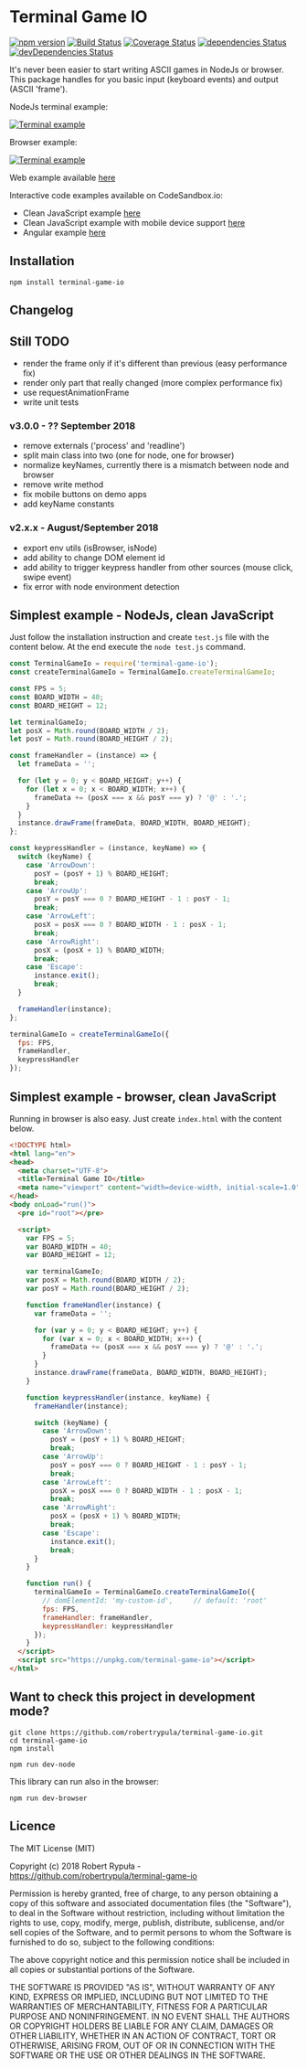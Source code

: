 # Terminal Game IO

[![npm version](https://badge.fury.io/js/terminal-game-io.svg)](https://badge.fury.io/js/terminal-game-io)
[![Build Status](https://travis-ci.org/robertrypula/terminal-game-io.svg?branch=master)](https://travis-ci.org/robertrypula/terminal-game-io)
[![Coverage Status](https://coveralls.io/repos/github/robertrypula/terminal-game-io/badge.svg?branch=master)](https://coveralls.io/github/robertrypula/terminal-game-io?branch=master)
[![dependencies Status](https://david-dm.org/robertrypula/terminal-game-io/status.svg)](https://david-dm.org/robertrypula/terminal-game-io)
[![devDependencies Status](https://david-dm.org/robertrypula/terminal-game-io/dev-status.svg)](https://david-dm.org/robertrypula/terminal-game-io?type=dev)

It's never been easier to start writing ASCII games in NodeJs or browser. This package handles for you basic input (keyboard events) and output (ASCII 'frame').

NodeJs terminal example:

[![Terminal example](https://cdn.rypula.pl/terminal-game-io/demo-node.gif)](https://cdn.rypula.pl/terminal-game-io/demo-node.gif) 

Browser example:

[![Terminal example](https://cdn.rypula.pl/terminal-game-io/demo-browser.gif)](https://cdn.rypula.pl/terminal-game-io/demo-browser.gif)

Web example available [here](https://cdn.rypula.pl/terminal-game-io/v3.0.0-rc/demo-browser.html)

Interactive code examples available on CodeSandbox.io:
- Clean JavaScript example [here](https://codesandbox.io/s/4m94kx0z9)
- Clean JavaScript example with mobile device support [here](https://codesandbox.io/s/nrll993jvm)
- Angular example [here](https://codesandbox.io/s/y04l1l1069)
  
## Installation

```
npm install terminal-game-io
```

## Changelog

## Still TODO

- render the frame only if it's different than previous (easy performance fix)
- render only part that really changed (more complex performance fix)
- use requestAnimationFrame
- write unit tests

### v3.0.0 - ?? September 2018
- remove externals ('process' and 'readline')
- split main class into two (one for node, one for browser)
- normalize keyNames, currently there is a mismatch between node and browser
- remove write method
- fix mobile buttons on demo apps
- add keyName constants

### v2.x.x - August/September 2018
- export env utils (isBrowser, isNode)
- add ability to change DOM element id
- add ability to trigger keypress handler from other sources (mouse click, swipe event)
- fix error with node environment detection

## Simplest example - NodeJs, clean JavaScript

Just follow the installation instruction and create `test.js` file with the content below. At the end execute the `node test.js` command.

```javascript
const TerminalGameIo = require('terminal-game-io');
const createTerminalGameIo = TerminalGameIo.createTerminalGameIo;

const FPS = 5;
const BOARD_WIDTH = 40;
const BOARD_HEIGHT = 12;

let terminalGameIo;
let posX = Math.round(BOARD_WIDTH / 2);
let posY = Math.round(BOARD_HEIGHT / 2);

const frameHandler = (instance) => {
  let frameData = '';

  for (let y = 0; y < BOARD_HEIGHT; y++) {
    for (let x = 0; x < BOARD_WIDTH; x++) {
      frameData += (posX === x && posY === y) ? '@' : '.';
    }
  }
  instance.drawFrame(frameData, BOARD_WIDTH, BOARD_HEIGHT);
};

const keypressHandler = (instance, keyName) => {
  switch (keyName) {
    case 'ArrowDown':
      posY = (posY + 1) % BOARD_HEIGHT;
      break;
    case 'ArrowUp':
      posY = posY === 0 ? BOARD_HEIGHT - 1 : posY - 1;
      break;
    case 'ArrowLeft':
      posX = posX === 0 ? BOARD_WIDTH - 1 : posX - 1;
      break;
    case 'ArrowRight':
      posX = (posX + 1) % BOARD_WIDTH;
      break;
    case 'Escape':
      instance.exit();
      break;
  }

  frameHandler(instance);
};

terminalGameIo = createTerminalGameIo({
  fps: FPS,
  frameHandler,
  keypressHandler
});
```

## Simplest example - browser, clean JavaScript

Running in browser is also easy. Just create `index.html` with the content below.

```html
<!DOCTYPE html>
<html lang="en">
<head>
  <meta charset="UTF-8">
  <title>Terminal Game IO</title>
  <meta name="viewport" content="width=device-width, initial-scale=1.0">
</head>
<body onLoad="run()">
  <pre id="root"></pre>

  <script>
    var FPS = 5;
    var BOARD_WIDTH = 40;
    var BOARD_HEIGHT = 12;

    var terminalGameIo;
    var posX = Math.round(BOARD_WIDTH / 2);
    var posY = Math.round(BOARD_HEIGHT / 2);

    function frameHandler(instance) {
      var frameData = '';

      for (var y = 0; y < BOARD_HEIGHT; y++) {
        for (var x = 0; x < BOARD_WIDTH; x++) {
          frameData += (posX === x && posY === y) ? '@' : '.';
        }
      }
      instance.drawFrame(frameData, BOARD_WIDTH, BOARD_HEIGHT);
    }

    function keypressHandler(instance, keyName) {
      frameHandler(instance);

      switch (keyName) {
        case 'ArrowDown':
          posY = (posY + 1) % BOARD_HEIGHT;
          break;
        case 'ArrowUp':
          posY = posY === 0 ? BOARD_HEIGHT - 1 : posY - 1;
          break;
        case 'ArrowLeft':
          posX = posX === 0 ? BOARD_WIDTH - 1 : posX - 1;
          break;
        case 'ArrowRight':
          posX = (posX + 1) % BOARD_WIDTH;
          break;
        case 'Escape':
          instance.exit();
          break;
      }
    }

    function run() {
      terminalGameIo = TerminalGameIo.createTerminalGameIo({
        // domElementId: 'my-custom-id',     // default: 'root'
        fps: FPS,
        frameHandler: frameHandler,
        keypressHandler: keypressHandler
      });
    }
  </script>
  <script src="https://unpkg.com/terminal-game-io"></script>
</html>
```

## Want to check this project in development mode?

```
git clone https://github.com/robertrypula/terminal-game-io.git
cd terminal-game-io
npm install

npm run dev-node
```

This library can run also in the browser:

```
npm run dev-browser
```

## Licence

The MIT License (MIT)

Copyright (c) 2018 Robert Rypuła - https://github.com/robertrypula/terminal-game-io

Permission is hereby granted, free of charge, to any person obtaining a copy of
this software and associated documentation files (the "Software"), to deal in
the Software without restriction, including without limitation the rights to
use, copy, modify, merge, publish, distribute, sublicense, and/or sell copies of
the Software, and to permit persons to whom the Software is furnished to do so,
subject to the following conditions:

The above copyright notice and this permission notice shall be included in all
copies or substantial portions of the Software.

THE SOFTWARE IS PROVIDED "AS IS", WITHOUT WARRANTY OF ANY KIND, EXPRESS OR
IMPLIED, INCLUDING BUT NOT LIMITED TO THE WARRANTIES OF MERCHANTABILITY, FITNESS
FOR A PARTICULAR PURPOSE AND NONINFRINGEMENT. IN NO EVENT SHALL THE AUTHORS OR
COPYRIGHT HOLDERS BE LIABLE FOR ANY CLAIM, DAMAGES OR OTHER LIABILITY, WHETHER
IN AN ACTION OF CONTRACT, TORT OR OTHERWISE, ARISING FROM, OUT OF OR IN
CONNECTION WITH THE SOFTWARE OR THE USE OR OTHER DEALINGS IN THE SOFTWARE.
